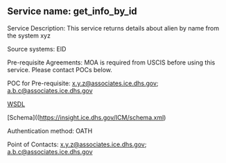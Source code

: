 

## Service name: get_info_by_id
Service Description: This service returns details about alien by name from the system xyz

Source systems: EID

Pre-requisite Agreements: MOA is required from USCIS before using this service. Please contact POCs below.

POC for Pre-requisite: x.y.z@associates.ice.dhs.gov; a.b.c@associates.ice.dhs.gov

[WSDL](https://insight.ice.dhs.gov/ICM/myservice_wsdl.xml)

[Schema]((https://insight.ice.dhs.gov/ICM/schema.xml)

Authentication method: OATH

Point of Contacts: x.y.z@associates.ice.dhs.gov; a.b.c@associates.ice.dhs.gov
